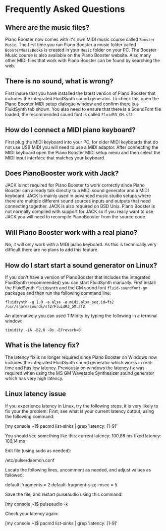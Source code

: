# Frequently Asked Questions

## Where are the music files?
Piano Booster now comes with it's own MIDI music course called `Booster Music`. The first time you run Piano Booster a music folder called `BoosterMusicBooks` is created in your `Music` folder on your PC.  The Booster Music course is also available on the Piano Booster website. Also many other MIDI files that work with Piano Booster can be found by searching the web.

## There is no sound, what is wrong?
First insure that you have installed the latest version of Piano Booster that includes the integrated FluidSynth sound generator. To check this open the Piano Booster MIDI setup dialogue window and confirm there is a FluidSynth tab shown. You also need to ensure that there is a SoundFont file loaded, the recommended sound font is called `FluidR3_GM.sf2`.

## How do I connect a MIDI piano keyboard?
First plug the MIDI keyboard into your PC, for older MIDI keyboards that do not use USB MIDI you will need to use a MIDI adaptor.
After connecting the MIDI keyboard open the Piano Booster MIDI setup menu and
then select the MIDI input interface that matches your keyboard.

## Does PianoBooster work with Jack?
JACK is not required for Piano Booster to work correctly since Piano Booster can already talk directly to a MIDI sound generator and a MIDI keyboard. JACK is mainly used in advanced music studio setups where there are multiple different sound sources inputs and outputs that need connecting together. JACK is also required on BSD Unix. Piano Booster is not normally compiled with support for JACK so if you really want to use JACK you will need to recompile PianoBooster from the source code.

## Will Piano Booster work with a real piano?
No, it will only work with a MIDI piano keyboard. As this is technically very difficult there are no plans to add this feature.


## How do I start start a sound generator on Linux?
If you don't have a version of PianoBooster that includes the integrated FluidSynth (recommended) you can start FluidSynth manually. First install the FluidSynth `fluidsynth` and the GM sound font `fluid-soundfont-gm` packages and then run the following command line:

```
fluidsynth -g 1.0 -a alsa -o midi.alsa_seq.id=fs2 /usr/share/sounds/sf2/FluidR3_GM.sf2

```
An alternatively you can used TiMidity by typing the following in a terminal window:

```
timidity -iA -B2,8 -Os -EFreverb=0
```

## What is the latency fix?
The latency fix is no longer required since Piano Booster on Windows now includes the integrated FluidSynth sound generator which works in real-time and has low latency.
Previously on windows the latency fix was required when using the MS GM Wavetable Synthesizer sound generator which has very high latency.

## Linux latency issue
If you experience latency in Linux, try the following steps, it is very likely to fix your the problem:
First, see what is your current latency output, using the following command:

[my console ~]$ pacmd list-sinks | grep 'latency: [1-9]'

You should see something like this:
        current latency: 100,86 ms
        fixed latency: 100,14 ms
        
Edit file (using sudo as needed):

/etc/pulse/daemon.conf

Locate the following lines, uncomment as needed, and adjust values as followed:

default-fragments = 2
default-fragment-size-msec = 5

Save the file, and restart pulseaudio using this command:

[my console ~]$ pulseaudio -k

Check your latency again:

[my console ~]$ pacmd list-sinks | grep 'latency: [1-9]'




